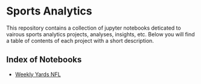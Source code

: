 # Sports Analytics
This repository contains a collection of jupyter notebooks deticated to vairous sports analytics projects, analyses, insights, etc. Below you will find a table of contents of each project with a short description.


## Index of Notebooks
* [Weekly Yards NFL](Weekly_Yards_NFL.ipynb)
